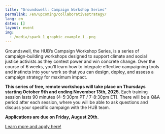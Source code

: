 ```yaml
---
title: "Groundswell: Campaign Workshop Series"
permalink: /en/upcoming/collaborativestrategy/
lang: en
dates: []
layout: event
img:
  - /media/spark_1_graphic_example_1_.png
---
```

Groundswell, the HUB’s Campaign Workshop Series, is a series of campaign-building workshops designed to support climate and social justice activists as they contest power and win concrete change. Over the course of 6 weeks, you’ll learn how to integrate effective campaigning tools and instincts into your work so that you can design, deploy, and assess a campaign strategy for maximum impact. 

**This series of free, remote workshops will take place on Thursdays starting October 9th and ending November 13th, 2025.** Each training session lasts 90 minutes (4-5:30pm PT / 7-8:30pm ET). There will be a Q&A period after each session, where you will be able to ask questions and discuss your specific campaign with the HUB team.

**A﻿pplications are due on Friday, August 29th.** 

[L﻿earn more and apply here!](https://docs.google.com/document/d/1WNlk9rRlQRPbN6hBhuLJ2OWt8Ysz_myM2cY5aI5C6h0/edit?tab=t.0)[](https://cryptpad.fr/form/#/2/form/view/Vn8MKLZF7WqMoJQFZ6WPJi30YvD6jAehGs3HB-FZVpE/)